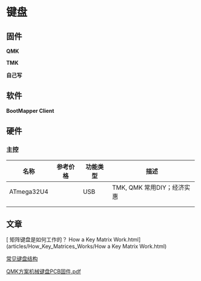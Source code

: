 # 键盘



## 固件

**QMK**



**TMK**



**自己写**





## 软件



**BootMapper Client**



## 硬件



### 主控

| 名称       | 参考价格 | 功能类型 | 描述                       |
| ---------- | -------- | -------- | -------------------------- |
| ATmega32U4 |          | USB      | TMK, QMK 常用DIY；经济实惠 |
|            |          |          |                            |
|            |          |          |                            |







## 文章

 

 [ 矩阵键盘是如何工作的？ How a Key Matrix Work.html](articles/How_Key_Matrices_Works/How a Key Matrix Work.html) 

[常见键盘结构](articles/常见键盘结构.md)

[QMK方案机械键盘PCB固件.pdf](articles/QMK方案机械键盘PCB固件.pdf) 

